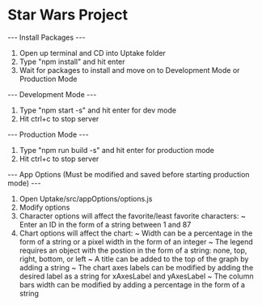 # Star Wars Project

--- Install Packages ---
1) Open up terminal and CD into Uptake folder
2) Type "npm install" and hit enter
3) Wait for packages to install and move on to Development Mode or Production Mode

--- Development Mode ---
1) Type "npm start -s" and hit enter for dev mode
2) Hit ctrl+c to stop server

--- Production Mode ---
1) Type "npm run build -s" and hit enter for production mode
2) Hit ctrl+c to stop server

--- App Options (Must be modified and saved before starting production mode) ---
1) Open Uptake/src/appOptions/options.js
2) Modify options
3) Character options will affect the favorite/least favorite characters:
    ~ Enter an ID in the form of a string between 1 and 87
4) Chart options will affect the chart:
    ~ Width can be a percentage in the form of a string or a pixel width in the form of an integer
    ~ The legend requires an object with the postion in the form of a string: none, top, right, bottom, or left
    ~ A title can be added to the top of the graph by adding a string
    ~ The chart axes labels can be modified by adding the desired label as a string for xAxesLabel and yAxesLabel
    ~ The column bars width can be modified by adding a percentage in the form of a string
